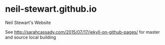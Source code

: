 # neil-stewart.github.io
Neil Stewart's Website

See 
http://sarahcassady.com/2015/07/17/jekyll-on-github-pages/
for master and source local building


